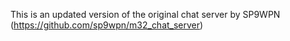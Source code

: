 This is an updated version of the original chat server by SP9WPN (https://github.com/sp9wpn/m32_chat_server)